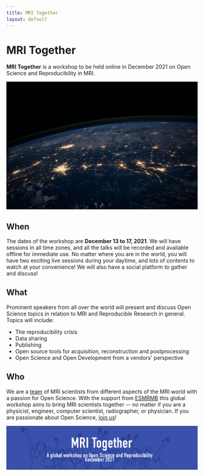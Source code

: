 ```yaml
---
title: MRI Together
layout: default
---
```


# MRI Together
**MRI Together** is a workshop to be held online in December 2021 on Open Science and Reproducibility in MRI.

![World](/images/nasa_world.jpg)

## When
The dates of the workshop are **December 13 to 17, 2021**. We will have sessions in all time zones, and all the talks will be recorded and available offline for immediate use. No matter where you are in the world, you will have two exciting live sessions during your daytime, and lots of contents to watch at your convenience!
We will also have a social platform to gather and discuss! 

## What

Prominent speakers from all over the world will present and discuss Open Science topics in relation to MRI and Reproducible Research in general.
Topics will include:
* The reproducibility crisis
* Data sharing
* Publishing
* Open source tools for acquisition, reconstruction and postprocessing
* Open Science and Open Development from a vendors' perspective

## Who

We are a [team](/committee) of MRI scientists from different aspects of the MRI world with a passion for Open Science. With the support from [ESMRMB](https://esmrmb.org/) this global workshop aims to bring MRI scientists together -- no matter if you are a physicist, engineer, computer scientist, radiographer, or physician. If you are passionate about Open Science, [join us](/registration)!

<img src="/images/esmrmb_banner.png" style="max-width: 100%;"/>

<p>&nbsp;</p>
